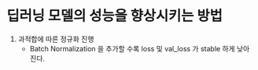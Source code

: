 # 딥러닝 모델의 성능을 향상시키는 방법



1. 과적합에 따른 정규화 진행
   - Batch Normalization 을 추가할 수록 loss 및 val_loss 가 stable 하게 낮아진다.
